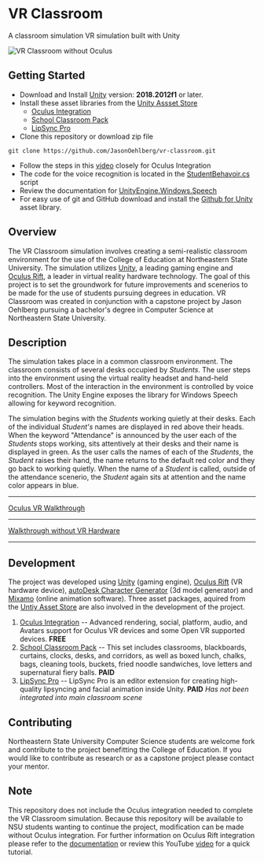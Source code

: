       
# VR Classroom
A classroom simulation VR simulation built with Unity

![VR Classroom without Oculus](https://github.com/JasonOehlberg/vr-classroom/blob/master/ClassroomStill2.jpg)

## Getting Started

- Download and Install [Unity](https://unity3d.com/get-unity/download) version: **2018.2012f1** or later.
- Install these asset libraries from the [Unity Assset Store](https://www.assetstore.unity3d.com/)
   - [Oculus Integration](https://assetstore.unity.com/packages/tools/integration/oculus-integration-82022)
   - [School Classroom Pack](https://assetstore.unity.com/packages/3d/props/interior/school-classroom-pack-116794)
   - [LipSync Pro](https://assetstore.unity.com/packages/tools/animation/lipsync-pro-32117)
- Clone this repository or download zip file
```
git clone https://github.com/JasonOehlberg/vr-classroom.git
```
- Follow the steps in this [video](https://www.youtube.com/watch?v=sxvKGVDmYfY) closely for Oculus Integration
- The code for the voice recognition is located in the [StudentBehavoir.cs](https://github.com/JasonOehlberg/vr-classroom/blob/master/Assets/MyClassroom/Scripts/StudentBehavior.cs) script
- Review the documentation for [UnityEngine.Windows.Speech](https://docs.microsoft.com/en-us/windows/mixed-reality/voice-input-in-unity)
- For easy use of git and GitHub download and install the [Github for Unity](https://assetstore.unity.com/packages/tools/version-control/github-for-unity-118069) asset library.

## Overview
The VR Classroom simulation involves creating a semi-realistic classroom environment for the use of the College of Education at Northeastern State University. The simulation utilizes [Unity](https://unity3d.com/), a leading gaming engine and [Oculus Rift](https://www.oculus.com/rift/), a leader in virtual reality hardware technology. The goal of this project is to set the groundwork for future improvements and scenerios to be made for the use of students pursuing degrees in education. VR Classroom was created in conjunction with a capstone project by Jason Oehlberg pursuing a bachelor's degree in Computer Science at Northeastern State University.

## Description
The simulation takes place in a common classroom environment. The classroom consists of several desks occupied by *Students*. The user steps into the environment using the virtual reality headset and hand-held controllers. Most of the interaction in the environment is controlled by voice recognition. The Unity Engine exposes the library for Windows Speech allowing for keyword recognition.

The simulation begins with the *Students* working quietly at their desks. Each of the individual *Student's* names are displayed in red above their heads. When the keyword "Attendance" is announced by the user each of the *Students* stops working, sits attentively at their desks and their name is displayed in green. As the user calls the names of each of the *Students*, the *Student* raises their hand, the name returns to the default red color and they go back to working quietly. When the name of a *Student* is called, outside of the attendance scenerio, the *Student* again sits at attention and the name color appears in blue.
___
[Oculus VR Walkthrough](https://www.youtube.com/watch?v=LI_w_G2vvpA)
___
[Walkthrough without VR Hardware](https://www.youtube.com/watch?v=E3SAvxoFuv0)
___


## Development
The project was developed using [Unity](https://unity3d.com/) (gaming engine), [Oculus Rift](https://www.oculus.com/rift/) (VR hardware device), [autoDesk Character Generator](https://charactergenerator.autodesk.com/) (3d model generator) and [Mixamo](https://www.mixamo.com/) (online animation software). 
Three asset packages, aquired from the [Untiy Asset Store](https://assetstore.unity.com/) are also involved in the development of the project.
1. [Oculus Integration](https://assetstore.unity.com/packages/tools/integration/oculus-integration-82022) -- Advanced rendering, social, platform, audio, and Avatars support for Oculus VR devices and some Open VR supported devices. **FREE**
2. [School Classroom Pack](https://assetstore.unity.com/packages/3d/props/interior/school-classroom-pack-116794) -- This set includes classrooms, blackboards, curtains, clocks, desks, and corridors, as well as boxed lunch, chalks, bags, cleaning tools, buckets, fried noodle sandwiches, love letters and supernatural fiery balls. **PAID** 
3. [LipSync Pro](https://assetstore.unity.com/packages/tools/animation/lipsync-pro-32117) -- LipSync Pro is an editor extension for creating high-quality lipsyncing and facial animation inside Unity. **PAID**
    *Has not been integrated into main classroom scene*

## Contributing
Northeastern State University Computer Science students are welcome fork and contribute to the project benefitting the College of Education. If you would like to contribute as research or as a capstone project please contact your mentor.

## Note
This repository does not include the Oculus integration needed to complete the VR Classroom simulation. Because this repository will be available to NSU students wanting to continue the project, modification can be made without Oculus integration. For further information on Oculus Rift integration please refer to the [documentation](https://developer.oculus.com/documentation/) or review this YouTube [video](https://www.youtube.com/watch?v=sxvKGVDmYfY) for a quick tutorial.
